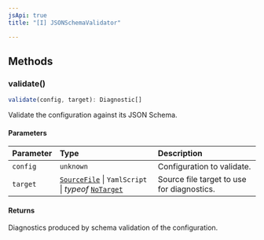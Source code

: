 ```yaml
---
jsApi: true
title: "[I] JSONSchemaValidator"

---
```

## Methods

### validate()

```ts
validate(config, target): Diagnostic[]
```

Validate the configuration against its JSON Schema.

#### Parameters

| Parameter | Type | Description |
| :------ | :------ | :------ |
| `config` | `unknown` | Configuration to validate. |
| `target` | [`SourceFile`](SourceFile.md) \| `YamlScript` \| *typeof* [`NoTarget`](../variables/NoTarget.md) | Source file target to use for diagnostics. |

#### Returns

Diagnostics produced by schema validation of the configuration.
